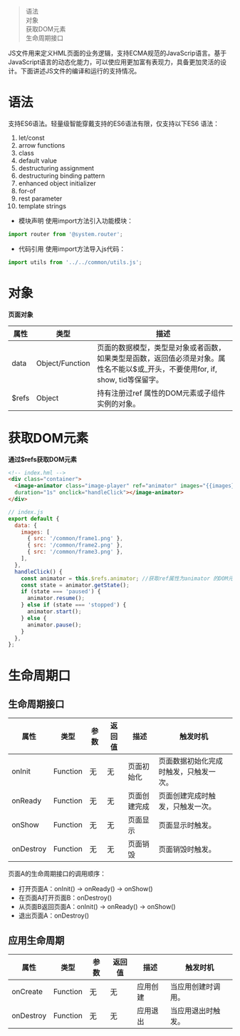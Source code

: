 > 语法  
> 对象  
> 获取DOM元素  
> 生命周期接口  

JS文件用来定义HML页面的业务逻辑，支持ECMA规范的JavaScrip语言。基于JavaScript语言的动态化能力，可以使应用更加富有表现力，具备更加灵活的设计。下面讲述JS文件的编译和运行的支持情况。

# 语法
支持ES6语法。轻量级智能穿戴支持的ES6语法有限，仅支持以下ES6 语法：
1. let/const
2. arrow functions
3. class
4. default value
5. destructuring assignment
6. destructuring binding pattern
7. enhanced object initializer
8. for-of
9. rest parameter
10. template strings

* 模块声明
使用import方法引入功能模块：
```javascript
import router from '@system.router';
```
* 代码引用
使用import方法导入js代码：
```javascript
import utils from '../../common/utils.js';
```

# 对象
**页面对象**

|  属性   | 类型  | 描述  |
|  ----  | ----  | ----  |
| data  | Object/Function | 页面的数据模型，类型是对象或者函数，如果类型是函数，返回值必须是对象。属性名不能以$或_开头，不要使用for, if, show, tid等保留字。 |
| $refs  | Object | 持有注册过ref 属性的DOM元素或子组件实例的对象。 |

# 获取DOM元素
**通过$refs获取DOM元素**

```html
<!-- index.hml -->
<div class="container">
  <image-animator class="image-player" ref="animator" images="{{images}}"
  duration="1s" onclick="handleClick"></image-animator>
</div>
```
```javascript
// index.js
export default {
  data: {
    images: [
      { src: '/common/frame1.png' },
      { src: '/common/frame2.png' },
      { src: '/common/frame3.png' },
    ],
  },
  handleClick() {
    const animator = this.$refs.animator; //获取ref属性为animator 的DOM元素
    const state = animator.getState();
    if (state === 'paused') {
      animator.resume();
    } else if (state === 'stopped') {
      animator.start();
    } else {
      animator.pause();
    }
  },
};
```

# 生命周期口
## 生命周期接口
|  属性   | 类型  |  参数   | 返回值  |  描述   | 触发时机  |
|  ----  | ----  |  ----  | ----  |  ----  | ----  |
| onInit  | Function | 无  | 无 | 页面初始化  | 页面数据初始化完成时触发，只触发一次。 |
| onReady  | Function | 无  | 无 | 页面创建完成  | 页面创建完成时触发，只触发一次。 |
| onShow  | Function | 无  | 无 | 页面显示  | 页面显示时触发。 |
| onDestroy  | Function | 无  | 无 | 页面销毁  | 页面销毁时触发。 |

页面A的生命周期接口的调用顺序：
  * 打开页面A：onInit() -> onReady() -> onShow()
  * 在页面A打开页面B：onDestroy()
  * 从页面B返回页面A：onInit() -> onReady() -> onShow()
  * 退出页面A：onDestroy()

## 应用生命周期
|  属性   | 类型  |  参数   | 返回值  |  描述   | 触发时机  |
|  ----  | ----  |  ----  | ----  |  ----  | ----  |
| onCreate  | Function | 无  | 无 | 应用创建  | 当应用创建时调用。 |
| onDestroy  | Function | 无  | 无 | 应用退出  | 当应用退出时触发。 |